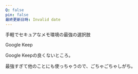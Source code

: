```yaml
---
Q: false
pin: false
最終更新日時: Invalid date
---
```

  

手軽でセキュアなメモ環境の最強の選択肢

Google Keep

  

Google Keepの良くないところ。

最強すぎて他のことにも使っちゃうので、ごちゃごちゃしがち。